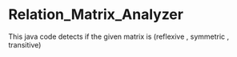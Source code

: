 # Relation_Matrix_Analyzer
This java code detects if the given matrix is (reflexive , symmetric , transitive)
